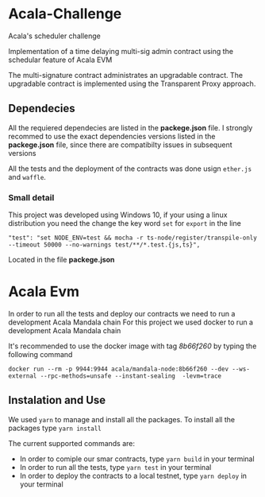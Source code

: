 # Acala-Challenge
Acala's scheduler challenge

Implementation of a time delaying multi-sig admin contract using the schedular feature of Acala EVM

The multi-signature contract administrates an upgradable contract. The upgradable contract is implemented using the Transparent Proxy approach.

## Dependecies

All the requiered dependecies are listed in the **packege.json** file. I strongly recommed to use the exact dependencies versions listed in the **packege.json** file, since there are compatibilty issues in subsequent versions

All the tests and the deployment of the contracts was done usign `ether.js` and `waffle`.

### Small detail
This project was developed using Windows 10, if your using a linux distribution you need the change the key word `set` for `export` in the line

```
"test": "set NODE_ENV=test && mocha -r ts-node/register/transpile-only --timeout 50000 --no-warnings test/**/*.test.{js,ts}",

```

Located in the file **packege.json**

# Acala Evm

In order to run all the tests and deploy our contracts we need to run a development Acala Mandala chain
For this project we used docker to run a development Acala Mandala chain

It's recommended to use the docker image with tag *8b66f260* by typing the following command

```
docker run --rm -p 9944:9944 acala/mandala-node:8b66f260 --dev --ws-external --rpc-methods=unsafe --instant-sealing  -levm=trace

```

## Instalation and Use
We used `yarn` to manage and install all the packages. To install all the packages type `yarn install`

The current supported commands are:

- In order to comiple our smar contracts, type `yarn build` in your terminal
- In order to run all the tests, type `yarn test` in your terminal
- In order to deploy the contracts to a local testnet, type `yarn deploy` in your terminal



